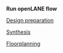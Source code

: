 **Run openLANE flow**

[Design preparation](ch1.md)

[Synthesis](ch2.md)

[Floorplanning](ch3.md)


